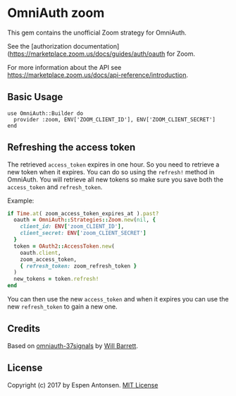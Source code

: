 # OmniAuth zoom

This gem contains the unofficial Zoom strategy for OmniAuth.

See the [authorization documentation](https://marketplace.zoom.us/docs/guides/auth/oauth for Zoom.

For more information about the API see https://marketplace.zoom.us/docs/api-reference/introduction.

## Basic Usage

    use OmniAuth::Builder do
      provider :zoom, ENV['ZOOM_CLIENT_ID'], ENV['ZOOM_CLIENT_SECRET']
    end


## Refreshing the access token

The retrieved ```access_token``` expires in one hour. So you need to retrieve a new token when it expires. You can do so using the ```refresh!``` method in OmniAuth. You will retrieve all new tokens so make sure you save both the ```access_token``` and ```refresh_token```.

Example:

```ruby
if Time.at( zoom_access_token_expires_at ).past?
  oauth = OmniAuth::Strategies::Zoom.new(nil, {
    client_id: ENV['zoom_CLIENT_ID'],
    client_secret: ENV['zoom_CLIENT_SECRET']
  }
  token = OAuth2::AccessToken.new(
    oauth.client,
    zoom_access_token,
    { refresh_token: zoom_refresh_token }
  )
  new_tokens = token.refresh!
end
```

You can then use the new ```access_token``` and when it expires you can use the new ```refresh_token``` to gain a new one.

## Credits

Based on [omniauth-37signals](https://github.com/tallgreentree/omniauth-37signals) by [Will Barrett](https://github.com/willbarrett).

## License

Copyright (c) 2017 by Espen Antonsen. [MIT License](LICENSE)
